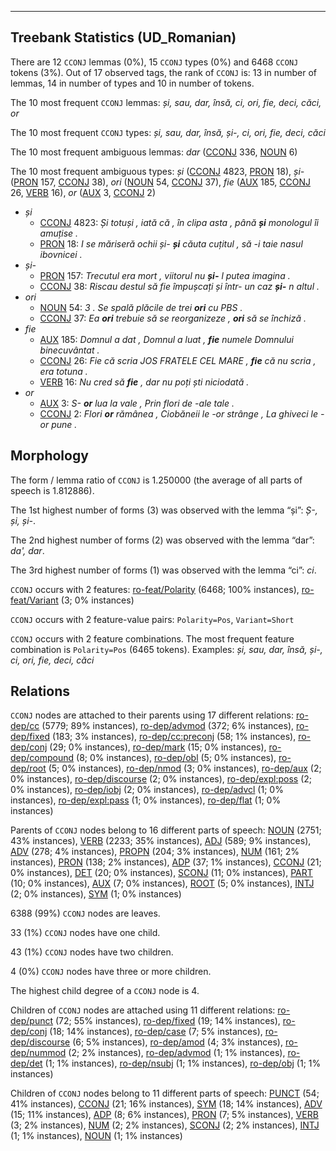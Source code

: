 

--------------------------------------------------------------------------------

## Treebank Statistics (UD_Romanian)

There are 12 `CCONJ` lemmas (0%), 15 `CCONJ` types (0%) and 6468 `CCONJ` tokens (3%).
Out of 17 observed tags, the rank of `CCONJ` is: 13 in number of lemmas, 14 in number of types and 10 in number of tokens.

The 10 most frequent `CCONJ` lemmas: <em>și, sau, dar, însă, ci, ori, fie, deci, căci, or</em>

The 10 most frequent `CCONJ` types:  <em>și, sau, dar, însă, și-, ci, ori, fie, deci, căci</em>

The 10 most frequent ambiguous lemmas: <em>dar</em> ([CCONJ]() 336, [NOUN]() 6)

The 10 most frequent ambiguous types:  <em>și</em> ([CCONJ]() 4823, [PRON]() 18), <em>și-</em> ([PRON]() 157, [CCONJ]() 38), <em>ori</em> ([NOUN]() 54, [CCONJ]() 37), <em>fie</em> ([AUX]() 185, [CCONJ]() 26, [VERB]() 16), <em>or</em> ([AUX]() 3, [CCONJ]() 2)


* <em>și</em>
  * [CCONJ]() 4823: <em>Și totuși , iată că , în clipa asta , până <b>și</b> monologul îi amuțise .</em>
  * [PRON]() 18: <em>I se măriseră ochii și- <b>și</b> căuta cuțitul , să -i taie nasul ibovnicei .</em>
* <em>și-</em>
  * [PRON]() 157: <em>Trecutul era mort , viitorul nu <b>și-</b> l putea imagina .</em>
  * [CCONJ]() 38: <em>Riscau destul să fie împușcați și într- un caz <b>și-</b> n altul .</em>
* <em>ori</em>
  * [NOUN]() 54: <em>3 . Se spală plăcile de trei <b>ori</b> cu PBS .</em>
  * [CCONJ]() 37: <em>Ea <b>ori</b> trebuie să se reorganizeze , <b>ori</b> să se închiză .</em>
* <em>fie</em>
  * [AUX]() 185: <em>Domnul a dat , Domnul a luat , <b>fie</b> numele Domnului binecuvântat .</em>
  * [CCONJ]() 26: <em>Fie că scria JOS FRATELE CEL MARE , <b>fie</b> că nu scria , era totuna .</em>
  * [VERB]() 16: <em>Nu cred să <b>fie</b> , dar nu poți ști niciodată .</em>
* <em>or</em>
  * [AUX]() 3: <em>S- <b>or</b> lua la vale , Prin flori de -ale tale .</em>
  * [CCONJ]() 2: <em>Flori <b>or</b> rămânea , Ciobăneii le -or strânge , La ghiveci le -or pune .</em>

## Morphology

The form / lemma ratio of `CCONJ` is 1.250000 (the average of all parts of speech is 1.812886).

The 1st highest number of forms (3) was observed with the lemma “și”: <em>Ș-, și, și-</em>.

The 2nd highest number of forms (2) was observed with the lemma “dar”: <em>da', dar</em>.

The 3rd highest number of forms (1) was observed with the lemma “ci”: <em>ci</em>.

`CCONJ` occurs with 2 features: [ro-feat/Polarity]() (6468; 100% instances), [ro-feat/Variant]() (3; 0% instances)

`CCONJ` occurs with 2 feature-value pairs: `Polarity=Pos`, `Variant=Short`

`CCONJ` occurs with 2 feature combinations.
The most frequent feature combination is `Polarity=Pos` (6465 tokens).
Examples: <em>și, sau, dar, însă, și-, ci, ori, fie, deci, căci</em>


## Relations

`CCONJ` nodes are attached to their parents using 17 different relations: [ro-dep/cc]() (5779; 89% instances), [ro-dep/advmod]() (372; 6% instances), [ro-dep/fixed]() (183; 3% instances), [ro-dep/cc:preconj]() (58; 1% instances), [ro-dep/conj]() (29; 0% instances), [ro-dep/mark]() (15; 0% instances), [ro-dep/compound]() (8; 0% instances), [ro-dep/obl]() (5; 0% instances), [ro-dep/root]() (5; 0% instances), [ro-dep/nmod]() (3; 0% instances), [ro-dep/aux]() (2; 0% instances), [ro-dep/discourse]() (2; 0% instances), [ro-dep/expl:poss]() (2; 0% instances), [ro-dep/iobj]() (2; 0% instances), [ro-dep/advcl]() (1; 0% instances), [ro-dep/expl:pass]() (1; 0% instances), [ro-dep/flat]() (1; 0% instances)

Parents of `CCONJ` nodes belong to 16 different parts of speech: [NOUN]() (2751; 43% instances), [VERB]() (2233; 35% instances), [ADJ]() (589; 9% instances), [ADV]() (278; 4% instances), [PROPN]() (204; 3% instances), [NUM]() (161; 2% instances), [PRON]() (138; 2% instances), [ADP]() (37; 1% instances), [CCONJ]() (21; 0% instances), [DET]() (20; 0% instances), [SCONJ]() (11; 0% instances), [PART]() (10; 0% instances), [AUX]() (7; 0% instances), [ROOT]() (5; 0% instances), [INTJ]() (2; 0% instances), [SYM]() (1; 0% instances)

6388 (99%) `CCONJ` nodes are leaves.

33 (1%) `CCONJ` nodes have one child.

43 (1%) `CCONJ` nodes have two children.

4 (0%) `CCONJ` nodes have three or more children.

The highest child degree of a `CCONJ` node is 4.

Children of `CCONJ` nodes are attached using 11 different relations: [ro-dep/punct]() (72; 55% instances), [ro-dep/fixed]() (19; 14% instances), [ro-dep/conj]() (18; 14% instances), [ro-dep/case]() (7; 5% instances), [ro-dep/discourse]() (6; 5% instances), [ro-dep/amod]() (4; 3% instances), [ro-dep/nummod]() (2; 2% instances), [ro-dep/advmod]() (1; 1% instances), [ro-dep/det]() (1; 1% instances), [ro-dep/nsubj]() (1; 1% instances), [ro-dep/obj]() (1; 1% instances)

Children of `CCONJ` nodes belong to 11 different parts of speech: [PUNCT]() (54; 41% instances), [CCONJ]() (21; 16% instances), [SYM]() (18; 14% instances), [ADV]() (15; 11% instances), [ADP]() (8; 6% instances), [PRON]() (7; 5% instances), [VERB]() (3; 2% instances), [NUM]() (2; 2% instances), [SCONJ]() (2; 2% instances), [INTJ]() (1; 1% instances), [NOUN]() (1; 1% instances)


